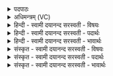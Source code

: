 <details><summary>पदपाठः</summary>

त्वाम्। हि। म॒न्द्रत॑म॒मिति॑ म॒न्द्रऽत॑मम्। अ॒र्क॒शो॒कैरित्य॑र्कऽशो॒कैः। व॒वृ॒महे॑। महि॑। नः॒। श्रोषि॑। अ॒ग्ने॒। इन्द्र॑म्। न। त्वा॒। शव॑सा। दे॒वता॑। वा॒युम्। पृ॒ण॒न्ति॒। राध॑सा। नृत॑मा॒ इति॒ नृऽत॑माः। १३।
</details>

<details><summary>अधिमन्त्रम् (VC)</summary>

- विश्वेदेवा देवताः
- भरद्वाज ऋषिः
- भुरिक्पङ्क्तिः
- पञ्चमः
</details>

<details><summary>हिन्दी - स्वामी दयानन्द सरस्वती  - विषयः</summary>

फिर उसी विषय को अगले मन्त्र में कहा है ॥
</details>

<details><summary>हिन्दी - स्वामी दयानन्द सरस्वती  - पदार्थः</summary>

पदार्थान्वयभाषाः -  हे (अग्ने) अग्नि के तुल्य वर्त्तमान राजन् ! वा विद्वज्जन ! (हि) जिससे आप (नः) हम ब्रह्मचर्यादि सत्कर्मों में प्रवृत्त जनों के (महि) महत् गम्भीर वचन को (श्रोषि) सुनते हो, इससे (मन्द्रतमम्) अतिशय कर प्रशंसादि से सत्कार को प्राप्त (त्वाम्) आपको (अर्कशौकैः) सूर्य के समान प्रकाश से युक्त जनों के साथ हम लोग (ववृमहे) स्वीकार करते हैं और (नृतमाः) अतिशय कर नायक श्रेष्ठजन (शवसा) बल से युक्त (इन्द्रम्) सूर्य के (न) समान तेजस्वी और (वायुम्) वायु के तुल्य वर्त्तमान बलवान् (देवता) दिव्यगुणयुक्त (त्वा) आपको (राधसा) धन से (पृणन्ति) पालन वा पूर्ण करते हैं ॥१३ ॥
</details>

<details><summary>हिन्दी - स्वामी दयानन्द सरस्वती  - भावार्थः</summary>

भावार्थभाषाः -  इस मन्त्र में उपमा और वाचकलुप्तोपमालङ्कार है। जो दुःखों को सहन कर सूर्य के समान तेजस्वी और वायु के तुल्य बलवान् विद्वान् मनुष्य विद्या सुशिक्षा का ग्रहण करते हैं, वे मेघ सूर्य जैसे वैसे सबको आनन्द देनेवाले उत्तम पुरुष होते हैं ॥१३ ॥
</details>

<details><summary>संस्कृत - स्वामी दयानन्द सरस्वती  - विषयः</summary>

पुनस्तमेव विषयमाह ॥
</details>

<details><summary>संस्कृत - स्वामी दयानन्द सरस्वती  - पदार्थः</summary>

पदार्थान्वयभाषाः -  हे अग्ने ! हि यतो नो महि श्रोषि तस्मान्मन्द्रतमं त्वामर्कशोकैर्वयं ववृमहे, नृतमाः शवसा इन्द्रं न वायुमिव च देवता त्वा राधसा पृणन्ति ॥१३ ॥
</details>

<details><summary>संस्कृत - स्वामी दयानन्द सरस्वती  - भावार्थः</summary>

भावार्थभाषाः -  अत्रोपमावाचकलुप्तोपमालङ्कारौ। ये दुःखानि सोढ्वा सूर्यवत्तेजस्विनो वायुवद् बलिष्ठा विद्यासुशिक्षे गृह्णन्ति, ते मेघेन सूर्य इव सर्वेषामानन्दकराः पुरुषोत्तमा जायन्ते ॥१३ ॥
</details>